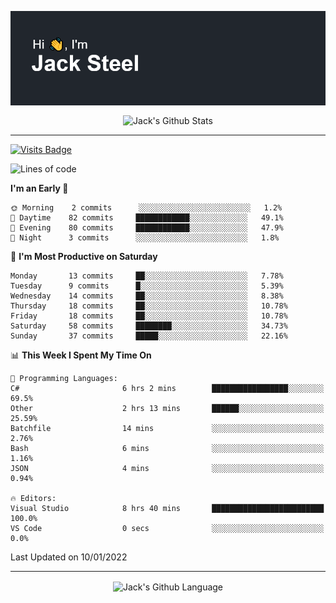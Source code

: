 <p align="center">
  <img align="center" src="https://github.com/JackSteel97/JackSteel97/blob/main/header.png?raw=true" alt="Hi, I'm Jack Steel" /> 
 </p>
<p align="center">
 <img align="center" src="https://github-readme-stats.vercel.app/api?username=jacksteel97&show_icons=true&count_private=true&theme=dracula" alt="Jack's Github Stats" /> 
</p>

<hr/>

[![Visits Badge](https://badges.pufler.dev/visits/JackSteel97/JackSteel97?color=blue&label=Profile%20Visits)](https://github.com/JackSteel97)
<!--START_SECTION:waka-->
![Lines of code](https://img.shields.io/badge/From%20Hello%20World%20I%27ve%20Written-902%20Thousand%20lines%20of%20code-blue)

**I'm an Early 🐤** 

```text
🌞 Morning    2 commits      ░░░░░░░░░░░░░░░░░░░░░░░░░   1.2% 
🌆 Daytime    82 commits     ████████████░░░░░░░░░░░░░   49.1% 
🌃 Evening    80 commits     ████████████░░░░░░░░░░░░░   47.9% 
🌙 Night      3 commits      ░░░░░░░░░░░░░░░░░░░░░░░░░   1.8%

```
📅 **I'm Most Productive on Saturday** 

```text
Monday       13 commits     ██░░░░░░░░░░░░░░░░░░░░░░░   7.78% 
Tuesday      9 commits      █░░░░░░░░░░░░░░░░░░░░░░░░   5.39% 
Wednesday    14 commits     ██░░░░░░░░░░░░░░░░░░░░░░░   8.38% 
Thursday     18 commits     ██░░░░░░░░░░░░░░░░░░░░░░░   10.78% 
Friday       18 commits     ██░░░░░░░░░░░░░░░░░░░░░░░   10.78% 
Saturday     58 commits     ████████░░░░░░░░░░░░░░░░░   34.73% 
Sunday       37 commits     █████░░░░░░░░░░░░░░░░░░░░   22.16%

```


📊 **This Week I Spent My Time On** 

```text
💬 Programming Languages: 
C#                       6 hrs 2 mins        █████████████████░░░░░░░░   69.5% 
Other                    2 hrs 13 mins       ██████░░░░░░░░░░░░░░░░░░░   25.59% 
Batchfile                14 mins             ░░░░░░░░░░░░░░░░░░░░░░░░░   2.76% 
Bash                     6 mins              ░░░░░░░░░░░░░░░░░░░░░░░░░   1.16% 
JSON                     4 mins              ░░░░░░░░░░░░░░░░░░░░░░░░░   0.94%

🔥 Editors: 
Visual Studio            8 hrs 40 mins       █████████████████████████   100.0% 
VS Code                  0 secs              ░░░░░░░░░░░░░░░░░░░░░░░░░   0.0%

```


 Last Updated on 10/01/2022
<!--END_SECTION:waka-->

<hr/>

<p align="center">
    <img align="center" src="https://github-readme-stats.vercel.app/api/top-langs/?username=jacksteel97&langs_count=10&layout=compact&theme=dracula" alt="Jack's Github Language" /> 
</p>
